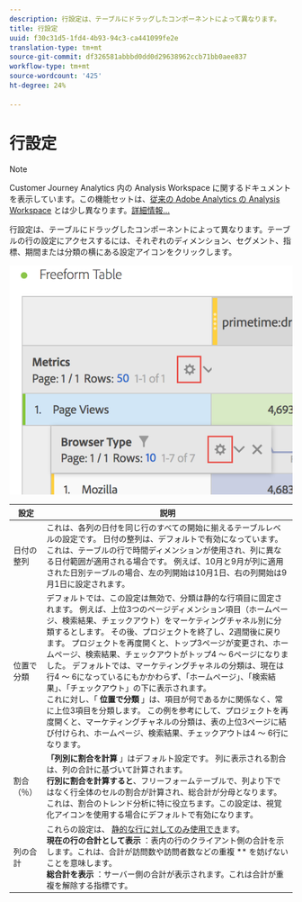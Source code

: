 ```yaml
---
description: 行設定は、テーブルにドラッグしたコンポーネントによって異なります。
title: 行設定
uuid: f30c31d5-1fd4-4b93-94c3-ca441099fe2e
translation-type: tm+mt
source-git-commit: df326581abbbd0dd0d29638962ccb71bb0aee837
workflow-type: tm+mt
source-wordcount: '425'
ht-degree: 24%

---
```



# 行設定

>[!NOTE]
>
>Customer Journey Analytics 内の Analysis Workspace に関するドキュメントを表示しています。この機能セットは、[従来の Adobe Analytics の Analysis Workspace](https://docs.adobe.com/content/help/ja-JP/analytics/analyze/analysis-workspace/home.html) とは少し異なります。[詳細情報...](/help/getting-started/cja-aa.md)

行設定は、テーブルにドラッグしたコンポーネントによって異なります。テーブルの行の設定にアクセスするには、それぞれのディメンション、セグメント、指標、期間または分類の横にある設定アイコンをクリックします。

![](assets/row-settings.png)

| 設定 | 説明 |
|--- |--- |
| 日付の整列 | これは、各列の日付を同じ行のすべての開始に揃えるテーブルレベルの設定です。 日付の整列は、デフォルトで有効になっています。これは、テーブルの行で時間ディメンションが使用され、列に異なる日付範囲が適用される場合です。 例えば、10月と9月が列に適用された日別テーブルの場合、左の列開始は10月1日、右の列開始は9月1日に設定されます。 |
| 位置で分類 | デフォルトでは、この設定は無効で、分類は静的な行項目に固定されます。 例えば、上位3つのページディメンション項目（ホームページ、検索結果、チェックアウト）をマーケティングチャネル別に分類するとします。 その後、プロジェクトを終了し、2週間後に戻ります。 プロジェクトを再度開くと、トップ3ページが変更され、ホームページ、検索結果、チェックアウトがトップ4 ～ 6ページになりました。 デフォルトでは、マーケティングチャネルの分類は、現在は行4 ～ 6になっているにもかかわらず、「ホームページ」、「検索結果」、「チェックアウト」の下に表示されます。 <br> これに対し、「 **位置で分類** 」は、項目が何であるかに関係なく、常に上位3項目を分類します。 この例を参考にして、プロジェクトを再度開くと、マーケティングチャネルの分類は、表の上位3ページに結び付けられ、ホームページ、検索結果、チェックアウトは4 ～ 6行になります。 |
| 割合（％） | **「列別に割合を計算** 」はデフォルト設定です。 列に表示される割合は、列の合計に基づいて計算されます。 <br>**行別に割合を計算すると&#x200B;**、フリーフォームテーブルで、列より下ではなく行全体のセルの割合が計算され、総合計が分母となります。 これは、割合のトレンド分析に特に役立ちます。この設定は、視覚化アイコンを使用する場合にデフォルトで有効になります。 |
| 列の合計 | これらの設定は、 [静的な行に対してのみ使用でき](manual-vs-dynamic-rows.md)ます。 <br> **現在の行の合計として表示** ：表内の行のクライアント側の合計を示します。これは、合計が訪問数や訪問者数などの重複 ** を妨げないことを意味します。 <br> **総合計を表示** ：サーバー側の合計が表示されます。これは合計が重複を解除する指標です。 |
